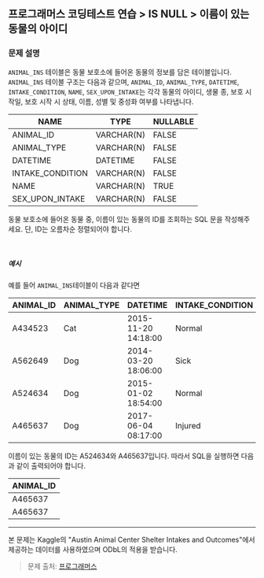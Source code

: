 ## 프로그래머스 코딩테스트 연습 > IS NULL > 이름이 있는 동물의 아이디 

### 문제 설명
`ANIMAL_INS` 테이블은 동물 보호소에 들어온 동물의 정보를 담은 테이블입니다. <br />
`ANIMAL_INS` 테이블 구조는 다음과 같으며, `ANIMAL_ID`, `ANIMAL_TYPE`, `DATETIME`, `INTAKE_CONDITION`, `NAME`, `SEX_UPON_INTAKE`는 각각 동물의 아이디, 생물 종, 보호 시작일, 보호 시작 시 상태, 이름, 성별 및 중성화 여부를 나타냅니다.
<br/>

|NAME|TYPE|NULLABLE|
|---|---|---|
|ANIMAL_ID|VARCHAR(N)|FALSE
|ANIMAL_TYPE|VARCHAR(N)|FALSE
|DATETIME|DATETIME|FALSE
|INTAKE_CONDITION|VARCHAR(N)|FALSE
|NAME|VARCHAR(N)|TRUE
|SEX_UPON_INTAKE|VARCHAR(N)|FALSE

동물 보호소에 들어온 동물 중, 이름이 있는 동물의 ID를 조회하는 SQL 문을 작성해주세요. 단, ID는 오름차순 정렬되어야 합니다.

<br />

##### 예시
예를 들어 `ANIMAL_INS`테이블이 다음과 같다면

|ANIMAL_ID|ANIMAL_TYPE|DATETIME|INTAKE_CONDITION|NAME|SEX_UPON_INTAKE|
|----|----|----|---|---|---|
|A434523|Cat|2015-11-20 14:18:00|Normal|NULL|Spayed Femalee|
|A562649|Dog|2014-03-20 18:06:00|Sick|NULL|Spayed Female|
|A524634|Dog|2015-01-02 18:54:00|Normal|*Belle|Intact Female|
|A465637|Dog|2017-06-04 08:17:00|Injured|*Commander|Neutered Male|

이름이 있는 동물의 ID는 A524634와 A465637입니다. 따라서 SQL을 실행하면 다음과 같이 출력되어야 합니다.

|ANIMAL_ID|
|---|
|A465637|
|A465637|

---

본 문제는 Kaggle의 "Austin Animal Center Shelter Intakes and Outcomes"에서 제공하는 데이터를 사용하였으며 ODbL의 적용을 받습니다.

> 문제 출처: [프로그래머스](https://programmers.co.kr/learn/courses/30/lessons/59407)